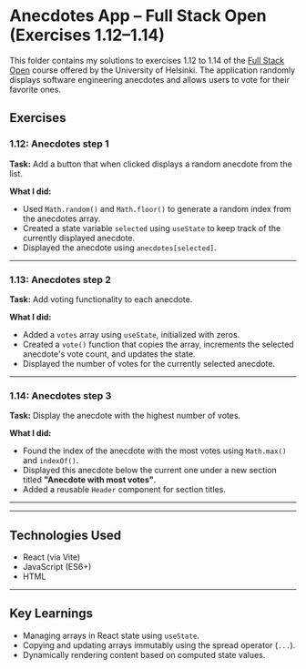 # Anecdotes App – Full Stack Open (Exercises 1.12–1.14)

This folder contains my solutions to exercises 1.12 to 1.14 of the [Full Stack Open](https://fullstackopen.com/en/part1) course offered by the University of Helsinki. The application randomly displays software engineering anecdotes and allows users to vote for their favorite ones.

## Exercises

### 1.12: Anecdotes step 1

**Task:** Add a button that when clicked displays a random anecdote from the list.

**What I did:**
- Used `Math.random()` and `Math.floor()` to generate a random index from the anecdotes array.
- Created a state variable `selected` using `useState` to keep track of the currently displayed anecdote.
- Displayed the anecdote using `anecdotes[selected]`.

---

### 1.13: Anecdotes step 2

**Task:** Add voting functionality to each anecdote.

**What I did:**
- Added a `votes` array using `useState`, initialized with zeros.
- Created a `vote()` function that copies the array, increments the selected anecdote's vote count, and updates the state.
- Displayed the number of votes for the currently selected anecdote.

---

### 1.14: Anecdotes step 3

**Task:** Display the anecdote with the highest number of votes.

**What I did:**
- Found the index of the anecdote with the most votes using `Math.max()` and `indexOf()`.
- Displayed this anecdote below the current one under a new section titled **"Anecdote with most votes"**.
- Added a reusable `Header` component for section titles.

---

---

## Technologies Used

- React (via Vite)
- JavaScript (ES6+)
- HTML

---

## Key Learnings

- Managing arrays in React state using `useState`.
- Copying and updating arrays immutably using the spread operator (`...`).
- Dynamically rendering content based on computed state values.
